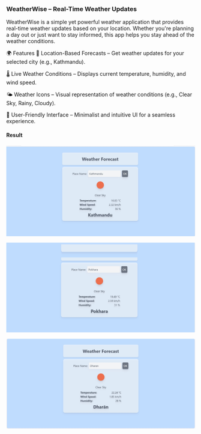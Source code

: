 ### WeatherWise – Real-Time Weather Updates
WeatherWise is a simple yet powerful weather application that provides real-time weather updates based on your location. 
Whether you're planning a day out or just want to stay informed, this app helps you stay ahead of the weather conditions.

🌍 Features
📍 Location-Based Forecasts – Get weather updates for your selected city (e.g., Kathmandu).

🌡️ Live Weather Conditions – Displays current temperature, humidity, and wind speed.

🌤 Weather Icons – Visual representation of weather conditions (e.g., Clear Sky, Rainy, Cloudy).

🎨 User-Friendly Interface – Minimalist and intuitive UI for a seamless experience.

#### Result

![SkyCast Output](https://github.com/Ruby417/SkyCast/blob/main/SkyCast%20Output/output%201.jpg)

![SkyCast Output](https://github.com/Ruby417/SkyCast/blob/main/SkyCast%20Output/output%202.jpg)

![SkyCast Output](https://github.com/Ruby417/SkyCast/blob/main/SkyCast%20Output/output%203.jpg)
